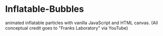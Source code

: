 # Inflatable-Bubbles
animated inflatable particles with vanilla JavaScript and HTML canvas. (All conceptual credit goes to "Franks Laboratory" via YouTube)
